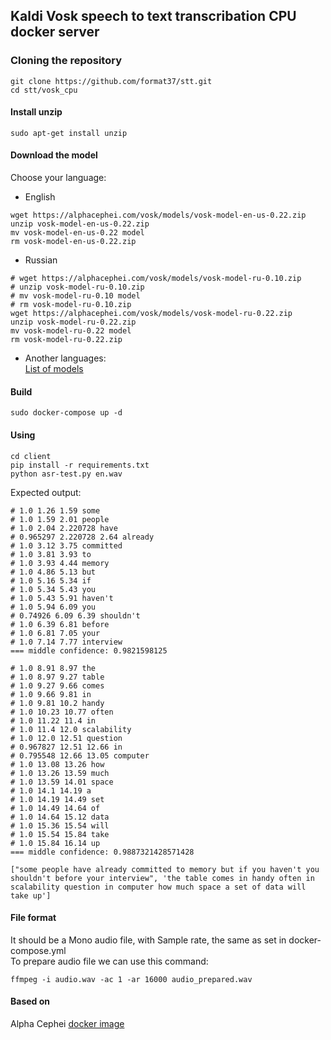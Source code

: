 ## Kaldi Vosk speech to text transcribation CPU docker server
### Cloning the repository
```
git clone https://github.com/format37/stt.git
cd stt/vosk_cpu
```
#### Install unzip
```
sudo apt-get install unzip
```
#### Download the model
Choose your language:  
* English
```
wget https://alphacephei.com/vosk/models/vosk-model-en-us-0.22.zip
unzip vosk-model-en-us-0.22.zip
mv vosk-model-en-us-0.22 model
rm vosk-model-en-us-0.22.zip
```
* Russian
```
# wget https://alphacephei.com/vosk/models/vosk-model-ru-0.10.zip
# unzip vosk-model-ru-0.10.zip
# mv vosk-model-ru-0.10 model
# rm vosk-model-ru-0.10.zip
wget https://alphacephei.com/vosk/models/vosk-model-ru-0.22.zip
unzip vosk-model-ru-0.22.zip
mv vosk-model-ru-0.22 model
rm vosk-model-ru-0.22.zip
```
* Another languages:  
[List of models](https://alphacephei.com/vosk/models)
#### Build
```
sudo docker-compose up -d
```
#### Using
```
cd client
pip install -r requirements.txt
python asr-test.py en.wav
```
Expected output:
```
# 1.0 1.26 1.59 some
# 1.0 1.59 2.01 people
# 1.0 2.04 2.220728 have
# 0.965297 2.220728 2.64 already
# 1.0 3.12 3.75 committed
# 1.0 3.81 3.93 to
# 1.0 3.93 4.44 memory
# 1.0 4.86 5.13 but
# 1.0 5.16 5.34 if
# 1.0 5.34 5.43 you
# 1.0 5.43 5.91 haven't
# 1.0 5.94 6.09 you
# 0.74926 6.09 6.39 shouldn't
# 1.0 6.39 6.81 before
# 1.0 6.81 7.05 your
# 1.0 7.14 7.77 interview
=== middle confidence: 0.9821598125 

# 1.0 8.91 8.97 the
# 1.0 8.97 9.27 table
# 1.0 9.27 9.66 comes
# 1.0 9.66 9.81 in
# 1.0 9.81 10.2 handy
# 1.0 10.23 10.77 often
# 1.0 11.22 11.4 in
# 1.0 11.4 12.0 scalability
# 1.0 12.0 12.51 question
# 0.967827 12.51 12.66 in
# 0.795548 12.66 13.05 computer
# 1.0 13.08 13.26 how
# 1.0 13.26 13.59 much
# 1.0 13.59 14.01 space
# 1.0 14.1 14.19 a
# 1.0 14.19 14.49 set
# 1.0 14.49 14.64 of
# 1.0 14.64 15.12 data
# 1.0 15.36 15.54 will
# 1.0 15.54 15.84 take
# 1.0 15.84 16.14 up
=== middle confidence: 0.9887321428571428 

["some people have already committed to memory but if you haven't you shouldn't before your interview", 'the table comes in handy often in scalability question in computer how much space a set of data will take up']
```
#### File format
It should be a Mono audio file, with Sample rate, the same as set in docker-compose.yml  
To prepare audio file we can use this command:
```
ffmpeg -i audio.wav -ac 1 -ar 16000 audio_prepared.wav
```
#### Based on
Alpha Cephei [docker image](https://hub.docker.com/r/alphacep/kaldi-ru)
